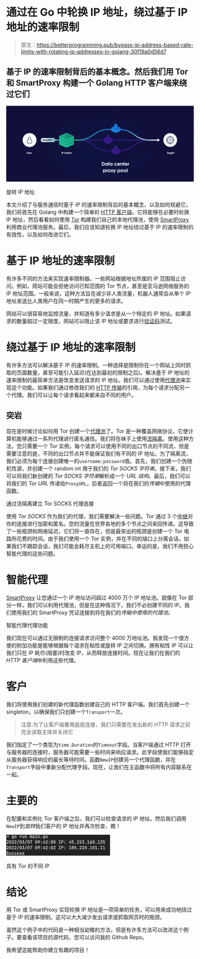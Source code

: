 # 通过在 Go 中轮换 IP 地址，绕过基于 IP 地址的速率限制

> 原文：<https://betterprogramming.pub/bypass-ip-address-based-rate-limits-with-rotating-ip-addresses-in-golang-30f19a0d56d7>

## 基于 IP 的速率限制背后的基本概念。然后我们用 Tor 和 SmartProxy 构建一个 Golang HTTP 客户端来绕过它们

![](img/4672ca3e5bd9be15ea0eab51933b85bc.png)

旋转 IP 地址

本文介绍了与服务通信时基于 IP 的速率限制背后的基本概念，以及如何规避它。我们将首先在 Golang 中构建一个简单的 [HTTP 客户端](https://www.quora.com/What-is-the-difference-between-HTTP-client-and-HTTP-server)，它将能够在必要时轮换 IP 地址，然后看看如何使用 [Tor](https://www.torproject.org/) 构建我们自己的本地代理池，使用 [SmartProxy](https://smartproxy.com/) 利用商业代理池服务。最后，我们应该知道轮换 IP 地址绕过基于 IP 的速率限制的有效性，以及如何改进它们。

# 基于 IP 地址的速率限制

有许多不同的方法来实现速率限制器。一些网站根据地址所属的 IP 范围阻止访问。例如，网站可能会拒绝访问已知范围的 Tor 节点，甚至是亚马逊网络服务的 IP 地址范围。一般来说，这种方法旨在减少非人类流量，机器人通常会从单个 IP 地址发送比人类用户在同一时期产生的更多的请求。

网站可以很容易地监控流量，并知道有多少请求是从一个特定的 IP 地址。如果请求的数量超过一定限度，网站可以阻止该 IP 地址或要求进行[验证码](https://en.wikipedia.org/wiki/CAPTCHA)测试。

# 绕过基于 IP 地址的速率限制

有许多方法可以解决基于 IP 的速率限制。一种选择是限制你在一个网站上同时抓取的页面数量，甚至可能引入延迟(在达到最初的限制之后)。解决基于 IP 地址的速率限制的最简单方法是改变发送请求的 IP 地址。我们可以通过使用[代理池](https://www.geosurf.com/blog/proxy-pool/)来实现这个功能。如果我们通过修改我们的 [HTTP 传输](https://pkg.go.dev/net/http#Transport)的引用，为每个请求分配另一个代理。我们可以让每个请求看起来都来自不同的用户。

## 突岩

现在是时候讨论如何用 Tor 创建一个[代理池](https://www.geosurf.com/blog/proxy-pool/)了。Tor 是一种覆盖网络协议，它使计算机能够通过一系列代理进行匿名通信。我们将在袜子上使用[流隔离](https://lists.torproject.org/pipermail/tor-dev/2010-December/000680.html)。使用这种方法，您只需要一个 Tor 实例，每个请求可以使用不同的出口节点的不同流，但是需要注意的是，不同的出口节点并不能保证我们有不同的 IP 地址。为了隔离流，我们必须为每个连接创建唯一的`username:password`值。首先，我们创建一个伪随机性源，并创建一个 random int 用于我们的 *Tor SOCKS 字符串*。接下来，我们可以将我们新创建的 *Tor SOCKS 字符串*解析成一个 *URL 结构*。最后，我们可以将我们的 *Tor URL* 传递给`ProxyURL`，后者返回一个将在我们的*传输*中使用的代理函数。

通过流隔离建立 Tor SOCKS 代理连接

使用 *Tor SOCKS* 作为我们的代理，我们需要解决一些问题。Tor 通过 3 个[中继](https://community.torproject.org/relay/)对你的连接进行加密和匿名。您的流量在世界各地的多个节点之间来回传递。这导致了一些瓶颈和网络延迟，它们将一直存在，但是最突出的瓶颈是创建一个 Tor 电路所花费的时间。由于我们使用一个 Tor 实例，并在不同的端口上分离会话，如果我们不跟踪会话，我们可能会耗尽主机上的可用端口。幸运的是，我们不用担心智能代理的这些问题。

# 智能代理

[SmartProxy](https://smartproxy.com/) 让您通过一个 IP 地址访问超过 4000 万个 IP 地址池。就像在 Tor 部分一样，我们可以利用代理池，但是在这种情况下，我们不必创建不同的 IP。我们使用我们的 SmartProxy 凭证连接到将在我们的*传输中使用的代理池。*

智能代理代理功能

我们现在可以通过无限制的连接请求访问整个 4000 万地址池。我发现一个很方便的附加功能是能够根据每个请求在粘性或旋转 IP 之间切换。拥有粘性 IP 可以让我们只在 IP 耗尽(阻塞)时改变 IP，从而释放连接时间。现在让我们在我们的 *HTTP 客户端*中利用这些代理。

# 客户

我们将使用我们创建的新代理函数创建自己的 HTTP 客户端。我们首先创建一个 singleton，以确保我们只创建一个`Transport`一次。

> 注意:为了让客户端重用底层连接，我们只需要在发出新的 HTTP 请求之前完全读取主体并关闭它

我们指定了一个类型为`time.Duration`的`Timeout`字段。当客户端通过 HTTP 打开与服务器的连接时，服务器可能需要一些时间来响应请求。此字段使我们能够指定从服务器获得响应的最长等待时间。函数`NewIP`创建另一个代理函数，并在`Transport`字段中重新分配代理字段。现在，让我们在主函数中将所有内容联系在一起。

# 主要的

在配置和实例化 Tor 客户端之后，我们可以检查请求的 IP 地址。然后我们调用`NewIP`到*旋转*我们客户的 IP 地址并再次检查，瞧！

![](img/0d75b441f31fc76f2bb5ebedb075e236.png)

具有 Tor 的不同 IP

# 结论

用 Tor 或 SmartProxy 实现轮换 IP 地址是一项简单的任务，可以用来成功地绕过基于 IP 的速率限制。这可以大大减少发出请求或抓取网页时的瓶颈。

虽然这个例子中的代码是一种相当幼稚的方法，但是有许多方法可以改进这个例子。要查看该项目的源代码，您可以访问我的 Github Repo。

我希望这能帮助你建立有趣的项目！